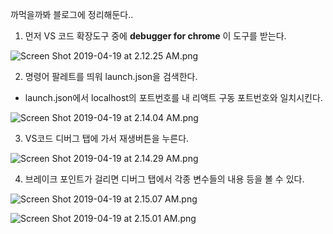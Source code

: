 까먹을까봐 블로그에 정리해둔다..

1. 먼저 VS 코드 확장도구 중에 **debugger for chrome** 이 도구를 받는다.

![Screen Shot 2019-04-19 at 2.12.25 AM.png](https://images.velog.io/post-images/jakeseo_me/3be7add0-61fd-11e9-ba7c-45b4c9eb3606/Screen-Shot-2019-04-19-at-2.12.25-AM.png)

2. 명령어 팔레트를 띄워 launch.json을 검색한다.
 - launch.json에서 localhost의 포트번호를 내 리액트 구동 포트번호와 일치시킨다.
 
![Screen Shot 2019-04-19 at 2.14.04 AM.png](https://images.velog.io/post-images/jakeseo_me/66b0e540-61fd-11e9-a44a-8bfda9f896e0/Screen-Shot-2019-04-19-at-2.14.04-AM.png)
 
3. VS코드 디버그 탭에 가서 재생버튼을 누른다.

![Screen Shot 2019-04-19 at 2.14.29 AM.png](https://images.velog.io/post-images/jakeseo_me/76f4ddd0-61fd-11e9-a44a-8bfda9f896e0/Screen-Shot-2019-04-19-at-2.14.29-AM.png)


4. 브레이크 포인트가 걸리면 디버그 탭에서 각종 변수들의 내용 등을 볼 수 있다.

![Screen Shot 2019-04-19 at 2.15.07 AM.png](https://images.velog.io/post-images/jakeseo_me/960968d0-61fd-11e9-ba7c-45b4c9eb3606/Screen-Shot-2019-04-19-at-2.15.07-AM.png)

![Screen Shot 2019-04-19 at 2.15.01 AM.png](https://images.velog.io/post-images/jakeseo_me/93aba2b0-61fd-11e9-ba7c-45b4c9eb3606/Screen-Shot-2019-04-19-at-2.15.01-AM.png)
